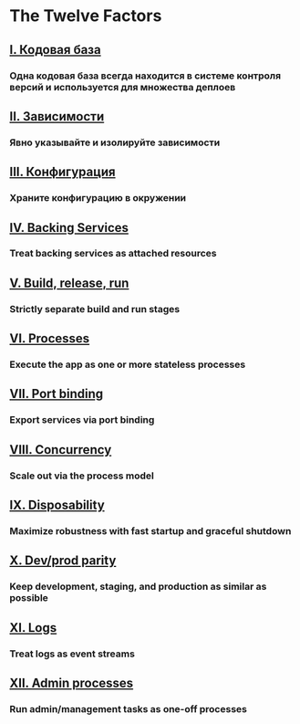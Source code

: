 The Twelve Factors
==================

## [I. Кодовая база](/codebase)
### Одна кодовая база всегда находится в системе контроля версий и используется для множества деплоев

## [II. Зависимости](/dependencies)
### Явно указывайте и изолируйте зависимости

## [III. Конфигурация](/config)
### Храните конфигурацию в окружении

## [IV. Backing Services](/backing-services)
### Treat backing services as attached resources

## [V. Build, release, run](/build-release-run)
### Strictly separate build and run stages

## [VI. Processes](/processes)
### Execute the app as one or more stateless processes

## [VII. Port binding](/port-binding)
### Export services via port binding

## [VIII. Concurrency](/concurrency)
### Scale out via the process model

## [IX. Disposability](/disposability)
### Maximize robustness with fast startup and graceful shutdown

## [X. Dev/prod parity](/dev-prod-parity)
### Keep development, staging, and production as similar as possible

## [XI. Logs](/logs)
### Treat logs as event streams

## [XII. Admin processes](/admin-processes)
### Run admin/management tasks as one-off processes
